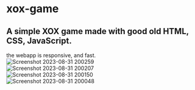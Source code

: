 # xox-game

## A simple XOX game made with good old HTML, CSS, JavaScript.
the webapp is responsive, and fast.
<br>
![Screenshot 2023-08-31 200259](https://github.com/SreejithKSGupta/xox-game/assets/72187226/9c5f80df-ff34-4b26-93e1-020e05872cf7) <br>
![Screenshot 2023-08-31 200207](https://github.com/SreejithKSGupta/xox-game/assets/72187226/fbe79ada-1528-4c34-a8bb-492c4b1f37fd) <br>
![Screenshot 2023-08-31 200150](https://github.com/SreejithKSGupta/xox-game/assets/72187226/dd9a7ecf-a74d-4fa4-b45c-f8566399010a) <br>
![Screenshot 2023-08-31 200048](https://github.com/SreejithKSGupta/xox-game/assets/72187226/228372bf-e2a6-4fc1-8c58-b146c8783cfc) <br>


